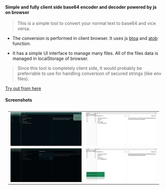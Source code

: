 #### Simple and fully client side base64 encoder and decoder powered by js on browser

> This is a simple tool to convert your normal text to base64 and vice versa.

- The conversion is performed in client browser. It uses js [btoa](https://developer.mozilla.org/en-US/docs/Web/API/btoa) and [atob](https://developer.mozilla.org/en-US/docs/Web/API/atob) function.

- It has a simple UI interface to manage many files. All of the files data is managed in localStorage of browser.

> Since this tool is completely client side, It would probably be preferrable to use for handling conversion of secured strings (like env files).

[Try out from here](https://prijal-bista.github.io/base-64-encoder-and-decoder)

#### Screenshots

<table style="padding:10px">
  <tr>
    <td><img src="./screenshots/ss1.png"  alt="1" width = "600"></td>
    <td><img src="./screenshots/ss2.png" alt="2" width = "600"></td>
  </tr>
    <tr>
    <td><img src="./screenshots/ss3.png"  alt="1" width = "600"></td>
    <td><img src="./screenshots/ss4.png" alt="2" width = "600"></td>
  </tr>
</table>
